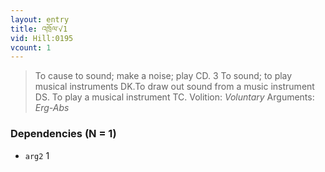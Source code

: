 ```yaml
---
layout: entry
title: འཁྲོལ་√1
vid: Hill:0195
vcount: 1
---
```

> To cause to sound; make a noise; play CD\. 3 To sound; to play musical instruments DK\.To draw out sound from a music instrument DS\. To play a musical instrument TC\.
> Volition: _Voluntary_
> Arguments: _Erg-Abs_


### Dependencies (N = 1)
* `arg2` 1
